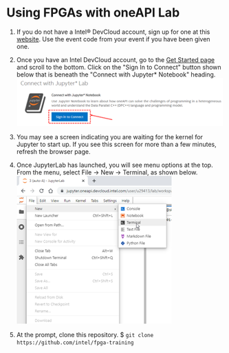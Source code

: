 # Using FPGAs with oneAPI Lab

1. If you do not have a Intel® DevCloud account, sign up for one at this [website](https://www.intel.com/content/www/us/en/forms/idz/devcloud-registration.html?tgt=https://www.intel.com/content/www/us/en/secure/forms/devcloud-enrollment/account-provisioning.html). Use the event code from your event if you have been given one.

2. Once you have an Intel DevCloud account, go to the [Get Started page](https://devcloud.intel.com/oneapi/get_started/) and scroll to the bottom. Click on the "Sign In to Connect" button shown below that is beneath the "Connect with Jupyter* Notebook" heading.
![Launch Jupyter](readme_pics/start_jupyter.png)

3. You may see a screen indicating you are waiting for the kernel for Jupyter to start up. If you see this screen for more than a few minutes, refresh the browser page.

4. Once JupyterLab has launched, you will see menu options at the top. From the menu, select File -> New -> Terminal, as shown below.
![Launch Terminal](readme_pics/launch_terminal.png)

5. At the prompt, clone this repository.
$ `git clone https://github.com/intel/fpga-training`
